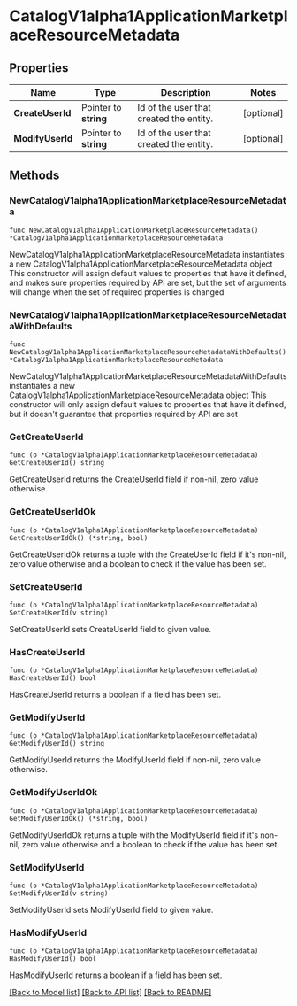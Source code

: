 # CatalogV1alpha1ApplicationMarketplaceResourceMetadata

## Properties

Name | Type | Description | Notes
------------ | ------------- | ------------- | -------------
**CreateUserId** | Pointer to **string** | Id of the user that created the entity. | [optional] 
**ModifyUserId** | Pointer to **string** | Id of the user that created the entity. | [optional] 

## Methods

### NewCatalogV1alpha1ApplicationMarketplaceResourceMetadata

`func NewCatalogV1alpha1ApplicationMarketplaceResourceMetadata() *CatalogV1alpha1ApplicationMarketplaceResourceMetadata`

NewCatalogV1alpha1ApplicationMarketplaceResourceMetadata instantiates a new CatalogV1alpha1ApplicationMarketplaceResourceMetadata object
This constructor will assign default values to properties that have it defined,
and makes sure properties required by API are set, but the set of arguments
will change when the set of required properties is changed

### NewCatalogV1alpha1ApplicationMarketplaceResourceMetadataWithDefaults

`func NewCatalogV1alpha1ApplicationMarketplaceResourceMetadataWithDefaults() *CatalogV1alpha1ApplicationMarketplaceResourceMetadata`

NewCatalogV1alpha1ApplicationMarketplaceResourceMetadataWithDefaults instantiates a new CatalogV1alpha1ApplicationMarketplaceResourceMetadata object
This constructor will only assign default values to properties that have it defined,
but it doesn't guarantee that properties required by API are set

### GetCreateUserId

`func (o *CatalogV1alpha1ApplicationMarketplaceResourceMetadata) GetCreateUserId() string`

GetCreateUserId returns the CreateUserId field if non-nil, zero value otherwise.

### GetCreateUserIdOk

`func (o *CatalogV1alpha1ApplicationMarketplaceResourceMetadata) GetCreateUserIdOk() (*string, bool)`

GetCreateUserIdOk returns a tuple with the CreateUserId field if it's non-nil, zero value otherwise
and a boolean to check if the value has been set.

### SetCreateUserId

`func (o *CatalogV1alpha1ApplicationMarketplaceResourceMetadata) SetCreateUserId(v string)`

SetCreateUserId sets CreateUserId field to given value.

### HasCreateUserId

`func (o *CatalogV1alpha1ApplicationMarketplaceResourceMetadata) HasCreateUserId() bool`

HasCreateUserId returns a boolean if a field has been set.

### GetModifyUserId

`func (o *CatalogV1alpha1ApplicationMarketplaceResourceMetadata) GetModifyUserId() string`

GetModifyUserId returns the ModifyUserId field if non-nil, zero value otherwise.

### GetModifyUserIdOk

`func (o *CatalogV1alpha1ApplicationMarketplaceResourceMetadata) GetModifyUserIdOk() (*string, bool)`

GetModifyUserIdOk returns a tuple with the ModifyUserId field if it's non-nil, zero value otherwise
and a boolean to check if the value has been set.

### SetModifyUserId

`func (o *CatalogV1alpha1ApplicationMarketplaceResourceMetadata) SetModifyUserId(v string)`

SetModifyUserId sets ModifyUserId field to given value.

### HasModifyUserId

`func (o *CatalogV1alpha1ApplicationMarketplaceResourceMetadata) HasModifyUserId() bool`

HasModifyUserId returns a boolean if a field has been set.


[[Back to Model list]](../README.md#documentation-for-models) [[Back to API list]](../README.md#documentation-for-api-endpoints) [[Back to README]](../README.md)


